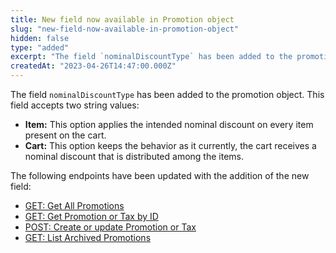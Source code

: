 ```yaml
---
title: New field now available in Promotion object
slug: "new-field-now-available-in-promotion-object"
hidden: false
type: "added"
excerpt: "The field `nominalDiscountType` has been added to the promotion object."
createdAt: "2023-04-26T14:47:00.000Z"
---
```


The field `nominalDiscountType` has been added to the promotion object. This field accepts two string values:

- **Item:** This option applies the intended nominal discount on every item present on the cart.
- **Cart:** This option keeps the behavior as it currently, the cart receives a nominal discount that is distributed among the items.

The following endpoints have been updated with the addition of the new field:

- [GET: Get All Promotions](https://developers.vtex.com/docs/api-reference/promotions-and-taxes-api#get-/api/rnb/pvt/benefits/calculatorconfiguration)
- [GET: Get Promotion or Tax by ID](https://developers.vtex.com/docs/api-reference/promotions-and-taxes-api#get-/api/rnb/pvt/calculatorconfiguration/-idCalculatorConfiguration-)
- [POST: Create or update Promotion or Tax](https://developers.vtex.com/docs/api-reference/promotions-and-taxes-api#post-/api/rnb/pvt/calculatorconfiguration)
- [GET: List Archived Promotions](https://developers.vtex.com/docs/api-reference/promotions-and-taxes-api#get-/api/rnb/pvt/archive/benefits/calculatorConfiguration)
